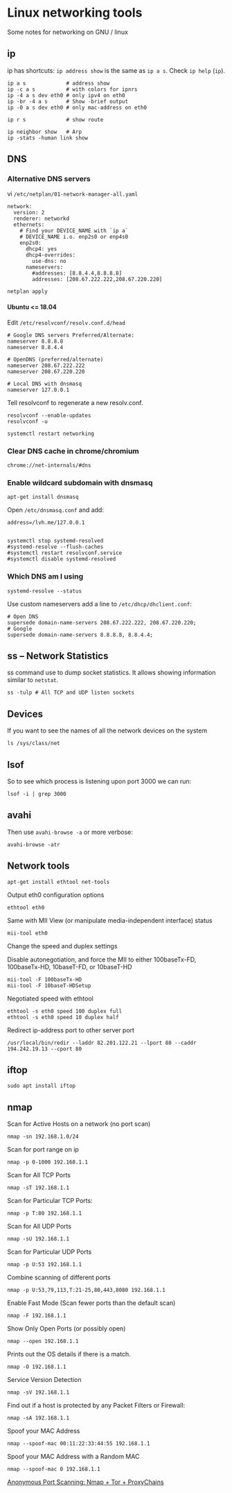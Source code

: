 # Linux networking tools

Some notes for networking on GNU / linux

## ip

ip has shortcuts: `ip address show` is the same as `ip a s`. Check `ip help` (`ip`).

    ip a s             # address show
    ip -c a s          # with colors for ipnrs
    ip -4 a s dev eth0 # only ipv4 on eth0
    ip -br -4 a s      # Show -brief output
    ip -0 a s dev eth0 # only mac-address on eth0

    ip r s             # show route

    ip neighbor show   # Arp
    ip -stats -human link show

## DNS

### Alternative DNS servers

vi `/etc/netplan/01-network-manager-all.yaml`

    network:
      version: 2
      renderer: networkd
      ethernets:
        # Find your DEVICE_NAME with `ip a`
        # DEVICE_NAME i.o. enp2s0 or enp4s0
        enp2s0:
          dhcp4: yes
          dhcp4-overrides:
            use-dns: no
          nameservers:
            #addresses: [8.8.4.4,8.8.8.8]
            addresses: [208.67.222.222,208.67.220.220]

    netplan apply

#### Ubuntu <= 18.04

Edit `/etc/resolvconf/resolv.conf.d/head`

    # Google DNS servers Preferred/Alternate:
    nameserver 8.8.8.8
    nameserver 8.8.4.4

    # OpenDNS (preferred/alternate)
    nameserver 208.67.222.222
    nameserver 208.67.220.220

    # Local DNS with dnsmasq
    nameserver 127.0.0.1

Tell resolvconf to regenerate a new resolv.conf.

    resolvconf --enable-updates
    resolvconf -u

    systemctl restart networking

### Clear DNS cache in chrome/chromium

    chrome://net-internals/#dns


### Enable wildcard subdomain with dnsmasq

    apt-get install dnsmasq

Open `/etc/dnsmasq.conf` and add:

    address=/lvh.me/127.0.0.1


    systemctl stop systemd-resolved
    #systemd-resolve --flush-caches
    #systemctl restart resolvconf.service
    #systemctl disable systemd-resolved


### Which DNS am I using

    systemd-resolve --status

Use custom nameservers add a line to `/etc/dhcp/dhclient.conf`:

    # Open DNS
    supersede domain-name-servers 208.67.222.222, 208.67.220.220;
    # Google
    supersede domain-name-servers 8.8.8.8, 8.8.4.4;

## ss – Network Statistics

ss command use to dump socket statistics. It allows showing information similar to `netstat`.

    ss -tulp # All TCP and UDP listen sockets

## Devices

If you want to see the names of all the network devices on the system

    ls /sys/class/net

## lsof

So to see which process is listening upon port 3000 we can run:

    lsof -i | grep 3000

## avahi

Then use `avahi-browse -a`  or more verbose:

    avahi-browse -atr

## Network tools

    apt-get install ethtool net-tools

Output eth0 configuration options

    ethtool eth0

Same with MII View (or manipulate media-independent interface) status

    mii-tool eth0

Change the speed and duplex settings

Disable autonegotiation, and force the MII to either 100baseTx-FD, 100baseTx-HD, 10baseT-FD, or 10baseT-HD

    mii-tool -F 100baseTx-HD
    mii-tool -F 10baseT-HDSetup

Negotiated speed with ethtool

    ethtool -s eth0 speed 100 duplex full
    ethtool -s eth0 speed 10 duplex half


Redirect ip-address port to other server port

    /usr/local/bin/redir --laddr 82.201.122.21 --lport 80 --caddr 194.242.19.13 --cport 80

## iftop

    sudo apt install iftop

## nmap

Scan for Active Hosts on a network (no port scan)

    nmap -sn 192.168.1.0/24

Scan for port range on ip

    nmap -p 0-1000 192.168.1.1

Scan for All TCP Ports

    nmap -sT 192.168.1.1

Scan for Particular TCP Ports:

    nmap -p T:80 192.168.1.1

Scan for All UDP Ports

    nmap -sU 192.168.1.1

Scan for Particular UDP Ports

    nmap -p U:53 192.168.1.1

Combine scanning of different ports

    nmap -p U:53,79,113,T:21-25,80,443,8080 192.168.1.1

Enable Fast Mode (Scan fewer ports than the default scan)

    nmap -F 192.168.1.1

Show Only Open Ports (or possibly open)

    nmap --open 192.168.1.1

Prints out the OS details if there is a match.

    nmap -O 192.168.1.1

Service Version Detection

    nmap -sV 192.168.1.1

Find out if a host is protected by any Packet Filters or Firewall:

    nmap -sA 192.168.1.1

Spoof your MAC Address

    nmap --spoof-mac 00:11:22:33:44:55 192.168.1.1

Spoof your MAC Address with a Random MAC

    nmap --spoof-mac 0 192.168.1.1

[Anonymous Port Scanning: Nmap + Tor + ProxyChains](https://www.shellhacks.com/anonymous-port-scanning-nmap-tor-proxychains/)
